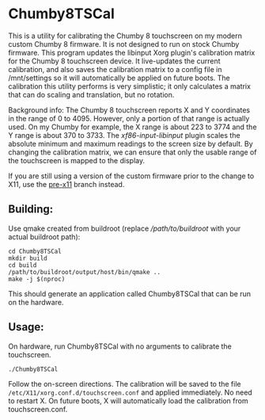 # Chumby8TSCal
This is a utility for calibrating the Chumby 8 touchscreen on my modern custom Chumby 8 firmware. It is not designed to run on stock Chumby firmware. This program updates the libinput Xorg plugin's calibration matrix for the Chumby 8 touchscreen device. It live-updates the current calibration, and also saves the calibration matrix to a config file in /mnt/settings so it will automatically be applied on future boots. The calibration this utility performs is very simplistic; it only calculates a matrix that can do scaling and translation, but no rotation.

Background info: The Chumby 8 touchscreen reports X and Y coordinates in the range of 0 to 4095. However, only a portion of that range is actually used. On my Chumby for example, the X range is about 223 to 3774 and the Y range is about 370 to 3733. The *xf86-input-libinput* plugin scales the absolute minimum and maximum readings to the screen size by default. By changing the calibration matrix, we can ensure that only the usable range of the touchscreen is mapped to the display.

If you are still using a version of the custom firmware prior to the change to X11, use the [pre-x11](https://github.com/dougg3/Chumby8TSCal/tree/pre-x11) branch instead.

## Building:

Use qmake created from buildroot (replace */path/to/buildroot* with your actual buildroot path):

```
cd Chumby8TSCal
mkdir build
cd build
/path/to/buildroot/output/host/bin/qmake ..
make -j $(nproc)
```

This should generate an application called Chumby8TSCal that can be run on the hardware.

## Usage:

On hardware, run Chumby8TSCal with no arguments to calibrate the touchscreen.

`./Chumby8TSCal`

Follow the on-screen directions. The calibration will be saved to the file `/etc/X11/xorg.conf.d/touchscreen.conf` and applied immediately. No need to restart X. On future boots, X will automatically load the calibration from touchscreen.conf.

